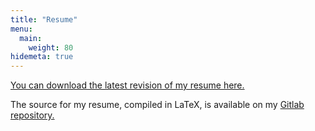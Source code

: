 ```yaml
---
title: "Resume"
menu:
  main:
    weight: 80
hidemeta: true
---
```


[You can download the latest revision of my resume here.](/docs/kamin_horvath_resume.pdf)

The source for my resume, compiled in LaTeX, is available on my [Gitlab repository.](https://gitlab.com/khorvath/resume)
